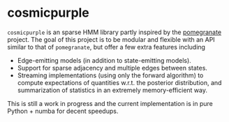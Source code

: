 # cosmicpurple

`cosmicpurple` is an sparse HMM library partly inspired by the [pomegranate](https://github.com/jmschrei/pomegranate) project. The goal of this project is to be modular and flexible with an API similar to that of `pomegranate`, but offer a few extra features including

- Edge-emitting models (in addition to state-emitting models).
- Support for sparse adjacency and multiple edges between states.
- Streaming implementations (using only the forward algorithm) to compute  expectations of quantities w.r.t. the posterior distribution, and summarization of statistics in an extremely memory-efficient way.

This is still a work in progress and the current implementation is in pure Python + numba for decent speedups. 

